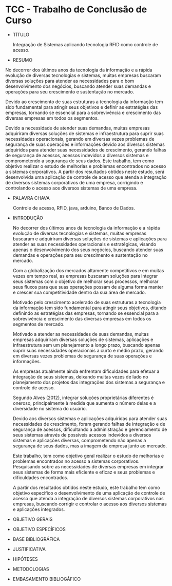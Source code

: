 # TCC - Trabalho de Conclusão de Curso


- TÍTULO

  Integração de Sistemas aplicando tecnologia RFID como controle de acesso.

 - RESUMO
  
  <p>No decorrer dos últimos anos da tecnologia da informação e a rápida evolução de diversas tecnologias e sistemas, muitas empresas buscaram diversas soluções para atender as necessidades para o bom desenvolvimento dos negócios, buscando atender suas demandas e operações para seu crescimento e sustentação no mercado.</p>
  
  <p>Devido ao crescimento de suas estruturas a tecnologia da informação tem sido fundamental para atingir seus objetivos e definir as estratégias das empresas, tornando se essencial para a sobrevivência e crescimento das diversas empresas em todos os segmentos.</p>
<p>Devido a necessidade de atender suas demandas, muitas empresas adquiriram diversas soluções de sistemas e infraestrutura para suprir suas necessidades operacionais, gerando em diversas vezes problemas de segurança de suas operações e informações devido aos diversos sistemas adquiridos para atender suas necessidades de crescimento, gerando falhas de segurança de acessos, acessos indevidos a diversos sistemas e comprometendo a segurança de seus dados. Este trabalho, tem como objetivo realizar o estudo de melhorias e problemas encontrados no acesso a sistemas corporativos. A partir dos resultados obtidos neste estudo, será desenvolvida uma aplicação de controle de acesso que atenda a integração de diversos sistemas corporativos de uma empresa, corrigindo e controlando o acesso aos diversos sistemas de uma empresa.</p>
  

- PALAVRA CHAVA
  <p>Controle de acesso, RFID, java, arduino, Banco de Dados.<p/>

- INTRODUÇÃO
  
  <p>No decorrer dos últimos anos da tecnologia da informação e a rápida evolução de diversas tecnologias e sistemas, muitas empresas buscaram e adquiriram diversas soluções de sistemas e aplicações para atender as suas necessidades operacionais e estratégicas, visando apenas o desenvolvimento dos seus negócios, buscando atender suas demandas e operações para seu crescimento e sustentação no mercado.</p>

  <p>Com a globalização dos mercados altamente competitivos e em muitas vezes em tempo real, as empresas buscaram soluções para integrar seus sistemas com o objetivo de melhorar seus processos, melhorar seus fluxos para que suas operações possam de alguma forma manter e crescer sua competitividade dentro da sua área de mercado.</p>

  <p>Motivado pelo crescimento acelerado de suas estruturas a tecnologia da informação tem sido fundamental para atingir seus objetivos, ditando definindo as estratégias das empresas, tornando se essencial para a sobrevivência e crescimento das diversas empresas em todos os segmentos de mercado.</p>

  <p>Motivado a atender as necessidades de suas demandas, muitas empresas adquiriram diversas soluções de sistemas, aplicações e infraestrutura sem um planejamento a longo prazo, buscando apenas suprir suas necessidades operacionais a curto e médio prazo, gerando em diversas vezes problemas de segurança de suas operações e informações.</p>

  <p>As empresas atualmente ainda enfrentam dificuldades para efetuar a integração de seus sistemas, deixando muitas vezes de lado no planejamento dos projetos das integrações dos sistemas a segurança e controle de acesso.</p>

  <p>Segundo Alves (2012), integrar soluções proprietárias diferentes é oneroso, principalmente à medida que aumenta o número delas e a diversidade no sistema do usuário.</p>

  <p>Devido aos diversos sistemas e aplicações adquiridas para atender suas necessidades de crescimento, foram gerando falhas de integração e de segurança de acessos, dificultando a administração e gerenciamento de seus sistemas através de possíveis acessos indevidos a diversos sistemas e aplicações diversas, comprometendo não apenas a segurança de seus dados, mas a imagem da empresa junto ao mercado.</p>

  <p>Este trabalho, tem como objetivo geral realizar o estudo de melhorias e problemas encontrados no acesso a sistemas corporativos. Pesquisando sobre as necessidades de diversas empresas em integrar seus sistemas de forma mais eficiente e eficaz e seus problemas e dificuldades encontrados.</p>

  <p>A partir dos resultados obtidos neste estudo, este trabalho tem como objetivo especifico o desenvolvimento de uma aplicação de controle de acesso que atenda a integração de diversos sistemas corporativos nas empresas, buscando corrigir e controlar o acesso aos diversos sistemas e aplicações integrados.</p>

- OBJETIVO GERAIS

- OBJETIVO ESPECÍFICOS

- BASE BIBLIOGRÁFICA

- JUSTIFICATIVA

- HIPÓTESES

- METODOLOGIAS

- EMBASAMENTO BIBLIOGÁFICO
